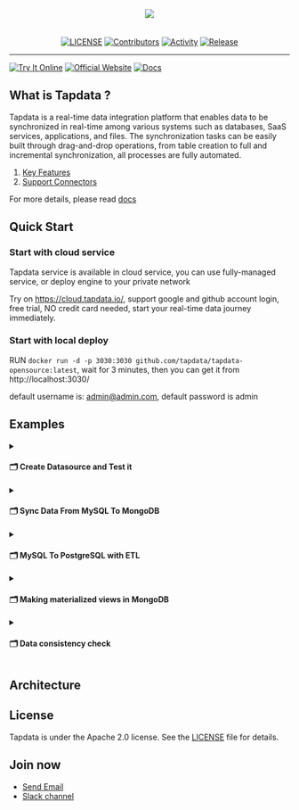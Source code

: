 <div align="center">
<a href="https://tapdata.io/">
<img src="https://github.com/tapdata/tapdata-private/raw/master/assets/logo-orange-grey-bar.png" width="300px"/>
</a>
<br/><br/>

[![LICENSE](https://img.shields.io/github/license/tapdata/tapdata.svg)](https://github.com/tapdata/tapdata/blob/main/LICENSE)
[![Contributors](https://img.shields.io/github/contributors/tapdata/tapdata)](https://github.com/tapdata/tapdata/graphs/contributors)
[![Activity](https://img.shields.io/github/commit-activity/m/tapdata/tapdata)](https://github.com/tapdata/tapdata/pulse)
[![Release](https://img.shields.io/github/v/tag/tapdata/tapdata.svg?sort=semver)](https://github.com/tapdata/tapdata/releases)

</div>

---

[![Try It Online](<https://img.shields.io/badge/-Try%20It%20Online%20%E2%86%92-rgb(255,140,0)?style=for-the-badge>)](https://cloud.tapdata.net)
[![Official Website](<https://img.shields.io/badge/-Official%20Website%20%E2%86%92-rgb(59,71,229)?style=for-the-badge>)](https://cloud.tapdata.net)
[![Docs](<https://img.shields.io/badge/-Online%20Document%20%E2%86%92-rgb(0,205,102)?style=for-the-badge>)](https://docs.tapdata.io)


## What is Tapdata ?
Tapdata is a real-time data integration platform that enables data to be synchronized in real-time among various systems such as databases, SaaS services, applications, and files.
The synchronization tasks can be easily built through drag-and-drop operations, from table creation to full and incremental synchronization, all processes are fully automated.

1. [Key Features](https://docs.tapdata.io/cloud/introduction/features)
2. [Support Connectors](https://docs.tapdata.io/cloud/prerequisites/)

For more details, please read [docs](https://docs.tapdata.io/)
 
## Quick Start
### Start with cloud service
Tapdata service is available in cloud service, you can use fully-managed service, or deploy engine to your private network

Try on https://cloud.tapdata.io/, support google and github account login, free trial, NO credit card needed, start your real-time data journey immediately.

### Start with local deploy
RUN `docker run -d -p 3030:3030 github.com/tapdata/tapdata-opensource:latest`, wait for 3 minutes, then you can get it from http://localhost:3030/

default username is: admin@admin.com, default password is admin

## Examples
<details>
    <summary><h4>🗂️ Create Datasource and Test it</h4></summary>

1. Login tapdata platform

2. In the left navigation panel, click Connections

3. On the right side of the page, click Create

4. In the pop-up dialog, search and select MySQL

5. On the page that you are redirected to, follow the instructions below to fill in the connection information for MySQL

<img src="./assets/example-1-create-mysql-connection.jpg"></img>

6. Click Test, make sure all test pass, then click Save

[](./assets/example-1-test.jpg)

</details>

<details>
    <summary><h4>🗂️ Sync Data From MySQL To MongoDB</h4></summary>
</details>

<details>
    <summary><h4>🗂️ MySQL To PostgreSQL with ETL</h4></summary>
</details>


<details>
    <summary><h4>🗂️ Making materialized views in MongoDB</h4></summary>
</details>


<details>
    <summary><h4>🗂️ Data consistency check</h4></summary>
</details>

## Architecture


## License
Tapdata is under the Apache 2.0 license. See the [LICENSE](https://github.com/tapdata/tapdata/blob/main/LICENSE) file for details.

## Join now
- [Send Email](mailto:team@tapdata.io)
- [Slack channel](https://join.slack.com/t/tapdatacommunity/shared_invite/zt-1biraoxpf-NRTsap0YLlAp99PHIVC9eA)
